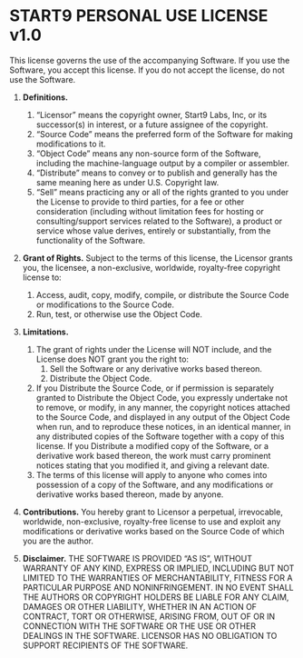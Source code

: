# START9 PERSONAL USE LICENSE v1.0

This license governs the use of the accompanying Software. If you use the Software, you accept this license. If you do not accept the license, do not use the Software.

1. **Definitions.**
    1. “Licensor” means the copyright owner, Start9 Labs, Inc, or its successor(s) in interest, or a future assignee of the copyright.
    2. “Source Code” means the preferred form of the Software for making modifications to it.
    3. “Object Code” means any non-source form of the Software, including the machine-language output by a compiler or assembler.
    4. “Distribute” means to convey or to publish and generally has the same meaning here as under U.S. Copyright law.
    5. “Sell” means practicing any or all of the rights granted to you under the License to provide to third parties, for a fee or other consideration (including without limitation fees for hosting or consulting/support services related to the Software), a product or service whose value derives, entirely or substantially, from the functionality of the Software.

2. **Grant of Rights.** Subject to the terms of this license, the Licensor grants you, the licensee, a non-exclusive, worldwide, royalty-free copyright license to:
    1. Access, audit, copy, modify, compile, or distribute the Source Code or modifications to the Source Code.
    2. Run, test, or otherwise use the Object Code.

3. **Limitations.**
    1. The grant of rights under the License will NOT include, and the License does NOT grant you the right to:
        1. Sell the Software or any derivative works based thereon.
        2. Distribute the Object Code.
    2. If you Distribute the Source Code, or if permission is separately granted to Distribute the Object Code, you expressly undertake not to remove, or modify, in any manner, the copyright notices attached to the Source Code, and displayed in any output of the Object Code when run, and to reproduce these notices, in an identical manner, in any distributed copies of the Software together with a copy of this license. If you Distribute a modified copy of the Software, or a derivative work based thereon, the work must carry prominent notices stating that you modified it, and giving a relevant date.
    3. The terms of this license will apply to anyone who comes into possession of a copy of the Software, and any modifications or derivative works based thereon, made by anyone.

4. **Contributions.** You hereby grant to Licensor a perpetual, irrevocable, worldwide, non-exclusive, royalty-free license to use and exploit any modifications or derivative works based on the Source Code of which you are the author.

5. **Disclaimer.** THE SOFTWARE IS PROVIDED “AS IS”, WITHOUT WARRANTY OF ANY KIND, EXPRESS OR IMPLIED, INCLUDING BUT NOT LIMITED TO THE WARRANTIES OF MERCHANTABILITY, FITNESS FOR A PARTICULAR PURPOSE AND NONINFRINGEMENT. IN NO EVENT SHALL THE AUTHORS OR COPYRIGHT HOLDERS BE LIABLE FOR ANY CLAIM, DAMAGES OR OTHER LIABILITY, WHETHER IN AN ACTION OF CONTRACT, TORT OR OTHERWISE, ARISING FROM, OUT OF OR IN CONNECTION WITH THE SOFTWARE OR THE USE OR OTHER DEALINGS IN THE SOFTWARE. LICENSOR HAS NO OBLIGATION TO SUPPORT RECIPIENTS OF THE SOFTWARE.
